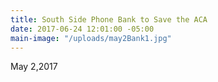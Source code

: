 ```yaml
---
title: South Side Phone Bank to Save the ACA
date: 2017-06-24 12:01:00 -05:00
main-image: "/uploads/may2Bank1.jpg"
---
```


May 2,2017